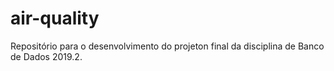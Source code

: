 # air-quality
Repositório para o desenvolvimento do projeton final da disciplina de Banco de Dados 2019.2.
